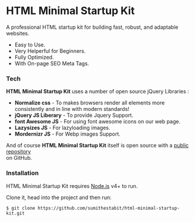 <h1 class="code-line" data-line-start=0 data-line-end=1 ><a id="HTML_Minimal_Startup_Kit_0"></a>HTML Minimal Startup Kit</h1>
<p class="has-line-data" data-line-start="2" data-line-end="3">A professional HTML startup kit for building fast, robust, and adaptable websites.</p>
<ul>
<li class="has-line-data" data-line-start="4" data-line-end="5">Easy to Use.</li>
<li class="has-line-data" data-line-start="5" data-line-end="6">Very Helperful for Beginners.</li>
<li class="has-line-data" data-line-start="6" data-line-end="7">Fully Optimized.</li>
<li class="has-line-data" data-line-start="7" data-line-end="9">With On-page SEO Meta Tags.</li>
</ul>
<h3 class="code-line" data-line-start=9 data-line-end=10 ><a id="Tech_9"></a>Tech</h3>
<p class="has-line-data" data-line-start="11" data-line-end="12"><strong>HTML Minimal Startup Kit</strong> uses a number of open source jQuery Libraries :</p>
<ul>
<li class="has-line-data" data-line-start="13" data-line-end="14"><strong>Normalize css</strong> - To makes browsers render all elements more consistently and in line with modern standards!</li>
<li class="has-line-data" data-line-start="14" data-line-end="15"><strong>jQuery JS Liberary</strong> - To provide Jquery Support.</li>
<li class="has-line-data" data-line-start="15" data-line-end="16"><strong>font Awesome JS</strong> - For using font awesome icons on our web page.</li>
<li class="has-line-data" data-line-start="16" data-line-end="17"><strong>Lazysizes JS</strong> - For lazyloading images.</li>
<li class="has-line-data" data-line-start="17" data-line-end="19"><strong>Mordernizr JS</strong> - For Webp images Support.</li>
</ul>
<p class="has-line-data" data-line-start="19" data-line-end="21">And of course <strong>HTML Minimal Startup Kit</strong> itself is open source with a <a href="https://github.com/sumithestabit/html-minimal-startup-kit.git">public repository</a><br>
on GitHub.</p>
<h3 class="code-line" data-line-start=22 data-line-end=23 ><a id="Installation_22"></a>Installation</h3>
<p class="has-line-data" data-line-start="24" data-line-end="25">HTML Minimal Startup Kit requires <a href="https://nodejs.org/">Node.js</a> v4+ to run.</p>
<p class="has-line-data" data-line-start="26" data-line-end="27">Clone it, head into the project and then run:</p>
<pre><code class="has-line-data" data-line-start="29" data-line-end="31" class="language-sh">$ git <span class="hljs-built_in">clone</span> https://github.com/sumithestabit/html-minimal-startup-kit.git
</code></pre>
